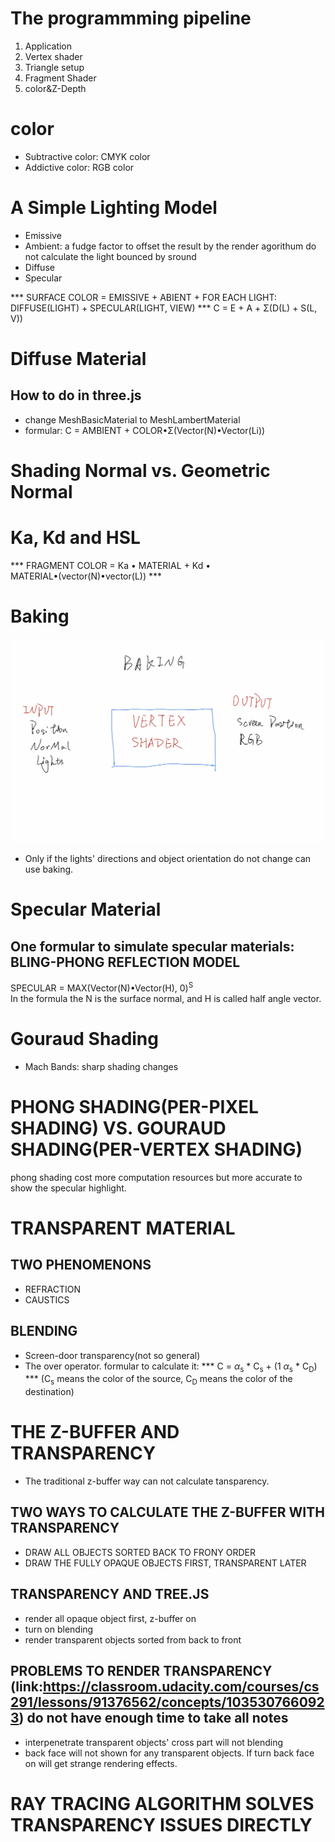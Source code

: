 # The programmming pipeline
1. Application
2. Vertex shader
3. Triangle setup
4. Fragment Shader   
5. color&Z-Depth

# color
- Subtractive color: CMYK color
- Addictive color: RGB color 

# A Simple Lighting Model
- Emissive 
- Ambient: a fudge factor to offset the result by the render agorithum do not calculate the light bounced by sround
- Diffuse
- Specular

*** SURFACE COLOR =  EMISSIVE + ABIENT + FOR EACH LIGHT: DIFFUSE(LIGHT) + SPECULAR(LIGHT, VIEW)  ***
C = E + A + Σ(D(L) + S(L, V))

# Diffuse Material
## How to do in three.js
- change MeshBasicMaterial to MeshLambertMaterial
- formular: C = AMBIENT + COLOR•Σ(Vector(N)•Vector(Li))

# Shading Normal vs. Geometric Normal

# Ka, Kd and HSL
*** FRAGMENT COLOR = Ka • MATERIAL + Kd • MATERIAL•(vector(N)•vector(L))  ***

# Baking
![baking process](./note-pictures/BAKING.jpg)
- Only if the lights' directions and object orientation do not change can use baking.

# Specular Material
## One formular to simulate specular materials: BLING-PHONG REFLECTION MODEL
SPECULAR = MAX(Vector(N)•Vector(H), 0)<sup>S</sup>  
In the formula the N is the surface normal, and H is called half angle vector.

# Gouraud Shading
- Mach Bands: sharp shading changes

# PHONG SHADING(PER-PIXEL SHADING) VS. GOURAUD SHADING(PER-VERTEX SHADING)
phong shading cost more computation resources but more accurate to show the specular highlight.

# TRANSPARENT MATERIAL
## TWO PHENOMENONS
- REFRACTION
- CAUSTICS
## BLENDING
- Screen-door transparency(not so general)
- The over operator. formular to calculate it: *** C = $\alpha$<sub>s</sub> * C<sub>s</sub> + (1 $\alpha$<sub>s</sub> * C<sub>D</sub>) ***  (C<sub>s</sub> means the color of the source, C<sub>D</sub> means the color of the destination)

# THE Z-BUFFER AND TRANSPARENCY
- The traditional z-buffer way can not calculate tansparency.
## TWO WAYS TO CALCULATE THE Z-BUFFER WITH TRANSPARENCY
- DRAW ALL OBJECTS SORTED BACK TO FRONY ORDER
- DRAW THE FULLY OPAQUE OBJECTS FIRST, TRANSPARENT LATER
##  TRANSPARENCY AND TREE.JS
- render all opaque object first, z-buffer on
- turn on blending
- render transparent objects sorted from back to front
## PROBLEMS TO RENDER TRANSPARENCY (link:https://classroom.udacity.com/courses/cs291/lessons/91376562/concepts/1035307660923) do not have enough time to take all notes
- interpenetrate transparent objects' cross part will not blending 
- back face will not shown for any transparent objects. If turn back face on will get strange rendering effects.

# RAY TRACING ALGORITHM SOLVES TRANSPARENCY ISSUES DIRECTLY